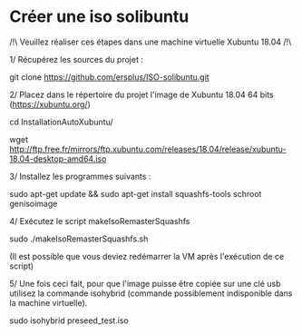 # Créer une iso solibuntu

/!\ Veuillez réaliser ces étapes dans une machine virtuelle Xubuntu 18.04 /!\

1/ Récupérez les sources du projet :

git clone https://github.com/ersplus/ISO-solibuntu.git

2/ Placez dans le répertoire du projet l'image de Xubuntu 18.04 64 bits (https://xubuntu.org/)

cd InstallationAutoXubuntu/

wget http://ftp.free.fr/mirrors/ftp.xubuntu.com/releases/18.04/release/xubuntu-18.04-desktop-amd64.iso

3/ Installez les programmes suivants :

sudo apt-get update && sudo apt-get install squashfs-tools schroot genisoimage

4/ Exécutez le script makeIsoRemasterSquashfs

sudo ./makeIsoRemasterSquashfs.sh

(Il est possible que vous deviez redémarrer la VM après l'exécution de ce script)

5/ Une fois ceci fait, pour que l'image puisse être copiée sur une clé usb utilisez la commande isohybrid (commande possiblement indisponible dans la machine virtuelle).

sudo isohybrid preseed_test.iso
